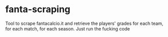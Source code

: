 # fanta-scraping
Tool to scrape fantacalcio.it and retrieve the players' grades for each team, for each match, for each season.
Just run the fucking code
